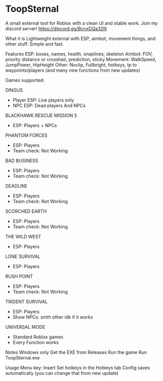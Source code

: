 # ToopSternal
A small external tool for Roblox with a clean UI and stable work.
Join my discord server! https://discord.gg/BcnxDQa32N

What it is
Lightweight external with ESP, aimbot, movement things, and other stuff. Simple and fast.

Features
ESP: boxes, names, health, snaplines, skeleton
Aimbot: FOV, priority distance or crosshair, prediction, sticky
Movement: WalkSpeed, JumpPower, HipHeight
Other: Noclip, Fullbright, hotkeys, tp to waypoints/players
(and many new functions from new updates) 

Games supported: 

DINGUS
   - Player ESP: Live players only
   - NPC ESP: Dead players And NPCs

BLACKHAWK RESCUE MISSION 5  
   - ESP: Players + NPCs

PHANTOM FORCES
   - ESP: Players
   - Team check: Not Working

BAD BUSINESS
   - ESP: Players  
   - Team check: Not Working

DEADLINE
   - ESP: Players
   - Team check: Not Working

SCORCHED EARTH
   - ESP: Players
   - Team check: Not Working

THE WILD WEST
   - ESP: Players
   
LONE SURVIVAL
   - ESP: Players
   
RUSH POINT
   - ESP: Players
   - Team check: Not Working

TRIDENT SURVIVAL
   - ESP: Players
   - Show NPCs: smth other idk if it works
   
UNIVERSAL MODE
   - Standard Roblox games
   - Every Function works

Notes
Windows only
Get the EXE from Releases
Run the game
Run ToopSternal.exe

Usage
Menu key: Insert
Set hotkeys in the Hotkeys tab
Config saves automatically (you can change that from new update)
